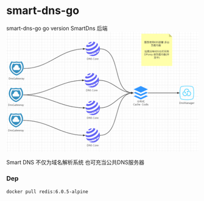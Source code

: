 # smart-dns-go
smart-dns-go  go version SmartDns 后端
![](./README/s1.png)

Smart DNS 不仅为域名解析系统 也可充当公共DNS服务器


### Dep
``` 
docker pull redis:6.0.5-alpine
```